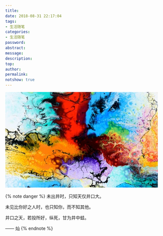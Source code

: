 ```yaml
---
title: 　
date: 2018-08-31 22:17:04
tags:
- 生活随笔
categories:
- 生活随笔
password:
abstract:
message:
description:
top:
author:
permalink:
notshow: true
---
```


![only-you](only-you/0.jpg)

<!--more-->
{% note danger %}
未出井时，只知天仅井口大。  

未见比你好之人时，也只知你，而不知其他。  

井口之天，若投所好，纵死，甘为井中蛙。 

—— 灿 
{% endnote %}
